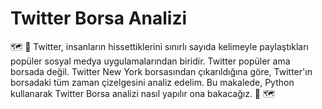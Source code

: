 # Twitter Borsa Analizi

:world_map: :raised_back_of_hand: Twitter, insanların hissettiklerini sınırlı sayıda kelimeyle paylaştıkları popüler sosyal medya uygulamalarından biridir. Twitter popüler ama borsada değil. Twitter New York borsasından çıkarıldığına göre, Twitter'ın borsadaki tüm zaman çizelgesini analiz edelim. Bu makalede, Python kullanarak Twitter Borsa analizi nasıl yapılır ona bakacağız. 🤚 :world_map:
 

